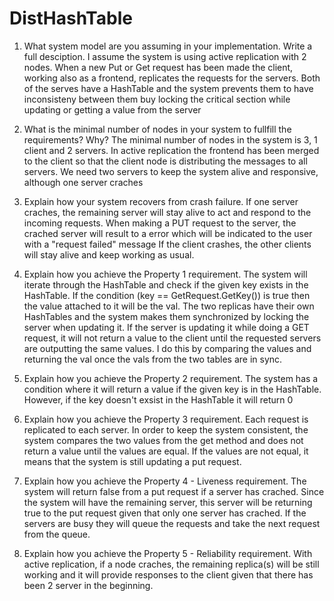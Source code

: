 # DistHashTable
1. What system model are you assuming in your implementation. Write a full desciption.
I assume the system is using active replication with 2 nodes. When a new Put or Get request has been made the client, working also as a frontend, replicates the requests for the servers. Both of the serves have a HashTable and the system prevents them to have inconsisteny between them buy locking the critical section while updating or getting a value from the server 

2. What is the minimal number of nodes in your system to fullfill the requirements? Why?
The minimal number of nodes in the system is 3, 1 client and 2 servers. In active replication the frontend has been merged to the client so that the client node is distributing the messages to all servers. We need two servers to keep the system alive and responsive, although one server craches 

3. Explain how your system recovers from crash failure.
If one server craches, the remaining server will stay alive to act and respond to the incoming requests. When making a PUT request to the server, the crached server will result to a error which will be indicated to the user with a "request failed" message
If the client crashes, the other clients will stay alive and keep working as usual.

4. Explain how you achieve the Property 1 requirement.
The system will iterate through the HashTable and check if the given key exists in the HashTable. If the condition (key == GetRequest.GetKey()) is true then the value attached to it will be the val. The two replicas have their own HashTables and the system makes them synchronized by locking the server when updating it. If the server is updating it while doing a GET request, it will not return a value to the client until the requested servers are outputting the same values. I do this by comparing the values and returning the val once the vals from the two tables are in sync. 
5. Explain how you achieve the Property 2 requirement.
The system has a condition where it will return a value if the given key is in the HashTable. However, if the key doesn't exsist in the HashTable it will return 0
6. Explain how you achieve the Property 3 requirement.
Each request is replicated to each server. In order to keep the system consistent, the system compares the two values from the get method and does not return a value until the values are equal. If the values are not equal, it means that the system is still updating a put request.
7. Explain how you achieve the Property 4 - Liveness requirement.
The system will return false from a put request if a server has crached. Since the system will have the remaining server, this server will be returning true to the put request given that only one server has crached.
If the servers are busy they will queue the requests and take the next request from the queue. 
8. Explain how you achieve the Property 5 - Reliability requirement.
With active replication, if a node craches, the remaining replica(s) will be still working and it will provide responses to the client given that there has been 2 server in the beginning.
